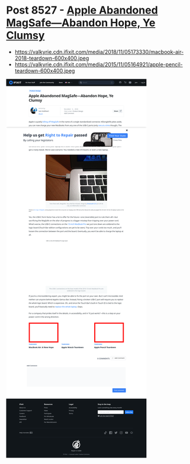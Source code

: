 # Post 8527 - [Apple Abandoned MagSafe—Abandon Hope, Ye Clumsy](https://www.ifixit.com/News/8527/apple-no-magsafe)

- https://valkyrie.cdn.ifixit.com/media/2018/11/05173330/macbook-air-2018-teardown-600x400.jpeg
- https://valkyrie.cdn.ifixit.com/media/2015/11/05164921/apple-pencil-teardown-600x400.jpeg

![screencap](screenshots/118735e7-6a31-47c7-adc7-068c7c2b665d.png)
